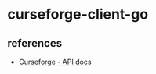 # curseforge-client-go #

## references ##

- [Curseforge - API docs](https://docs.curseforge.com/#setting-up-a-game-step-by-step-guide)

